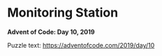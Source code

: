 # Monitoring Station

**Advent of Code: Day 10, 2019**

Puzzle text: https://adventofcode.com/2019/day/10
